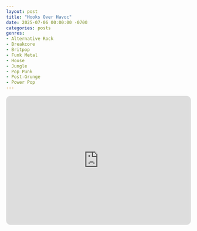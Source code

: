 ```yaml
---
layout: post
title: "Hooks Over Havoc"
date: 2025-07-06 00:00:00 -0700
categories: posts
genres:
- Alternative Rock
- Breakcore
- Britpop
- Funk Metal
- House
- Jungle
- Pop Punk
- Post-Grunge
- Power Pop
---
```

<iframe style="border-radius:12px" src="https://open.spotify.com/embed/playlist/0JFbowtOHvII84m4mPRlti?utm_source=generator" width="100%" height="352" frameBorder="0" allowfullscreen="" allow="autoplay; clipboard-write; encrypted-media; fullscreen; picture-in-picture" loading="lazy"></iframe>